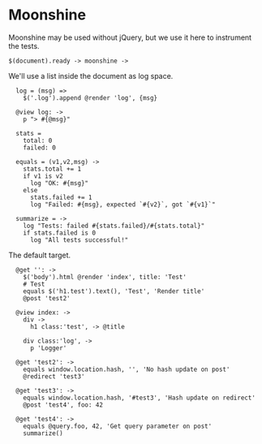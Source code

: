 Moonshine
=========

Moonshine may be used without jQuery, but we use it here to instrument the tests.

    $(document).ready -> moonshine ->

We'll use a list inside the document as log space.

      log = (msg) =>
        $('.log').append @render 'log', {msg}

      @view log: ->
        p "> #{@msg}"

      stats =
        total: 0
        failed: 0

      equals = (v1,v2,msg) ->
        stats.total += 1
        if v1 is v2
          log "OK: #{msg}"
        else
          stats.failed += 1
          log "Failed: #{msg}, expected `#{v2}`, got `#{v1}`"

      summarize = ->
        log "Tests: failed #{stats.failed}/#{stats.total}"
        if stats.failed is 0
          log "All tests successful!"

The default target.

      @get '': ->
        $('body').html @render 'index', title: 'Test'
        # Test
        equals $('h1.test').text(), 'Test', 'Render title'
        @post 'test2'

      @view index: ->
        div ->
          h1 class:'test', -> @title

        div class:'log', ->
          p 'Logger'

      @get 'test2': ->
        equals window.location.hash, '', 'No hash update on post'
        @redirect 'test3'

      @get 'test3': ->
        equals window.location.hash, '#test3', 'Hash update on redirect'
        @post 'test4', foo: 42

      @get 'test4': ->
        equals @query.foo, 42, 'Get query parameter on post'
        summarize()
